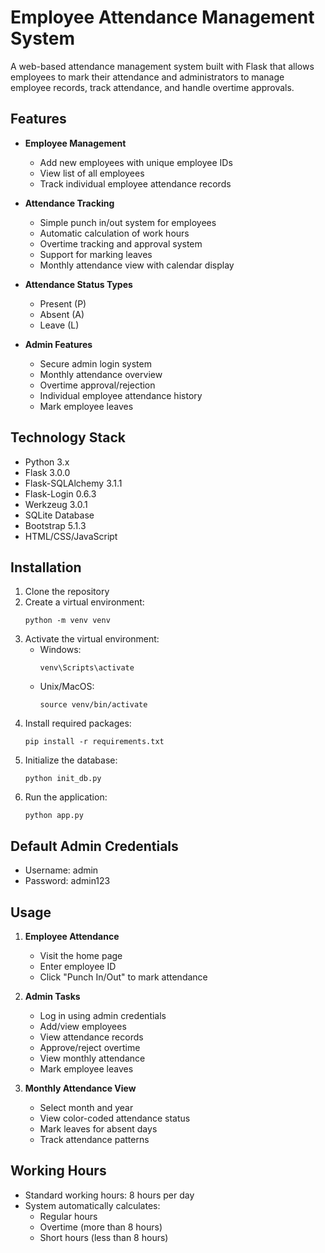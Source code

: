 # Employee Attendance Management System

A web-based attendance management system built with Flask that allows employees to mark their attendance and administrators to manage employee records, track attendance, and handle overtime approvals.

## Features

- **Employee Management**
  - Add new employees with unique employee IDs
  - View list of all employees
  - Track individual employee attendance records

- **Attendance Tracking**
  - Simple punch in/out system for employees
  - Automatic calculation of work hours
  - Overtime tracking and approval system
  - Support for marking leaves
  - Monthly attendance view with calendar display

- **Attendance Status Types**
  - Present (P)
  - Absent (A)
  - Leave (L)

- **Admin Features**
  - Secure admin login system
  - Monthly attendance overview
  - Overtime approval/rejection
  - Individual employee attendance history
  - Mark employee leaves

## Technology Stack

- Python 3.x
- Flask 3.0.0
- Flask-SQLAlchemy 3.1.1
- Flask-Login 0.6.3
- Werkzeug 3.0.1
- SQLite Database
- Bootstrap 5.1.3
- HTML/CSS/JavaScript

## Installation

1. Clone the repository
2. Create a virtual environment:
   ```
   python -m venv venv
   ```
3. Activate the virtual environment:
   - Windows:
     ```
     venv\Scripts\activate
     ```
   - Unix/MacOS:
     ```
     source venv/bin/activate
     ```
4. Install required packages:
   ```
   pip install -r requirements.txt
   ```
5. Initialize the database:
   ```
   python init_db.py
   ```
6. Run the application:
   ```
   python app.py
   ```

## Default Admin Credentials

- Username: admin
- Password: admin123

## Usage

1. **Employee Attendance**
   - Visit the home page
   - Enter employee ID
   - Click "Punch In/Out" to mark attendance

2. **Admin Tasks**
   - Log in using admin credentials
   - Add/view employees
   - View attendance records
   - Approve/reject overtime
   - View monthly attendance
   - Mark employee leaves

3. **Monthly Attendance View**
   - Select month and year
   - View color-coded attendance status
   - Mark leaves for absent days
   - Track attendance patterns

## Working Hours

- Standard working hours: 8 hours per day
- System automatically calculates:
  - Regular hours
  - Overtime (more than 8 hours)
  - Short hours (less than 8 hours)
